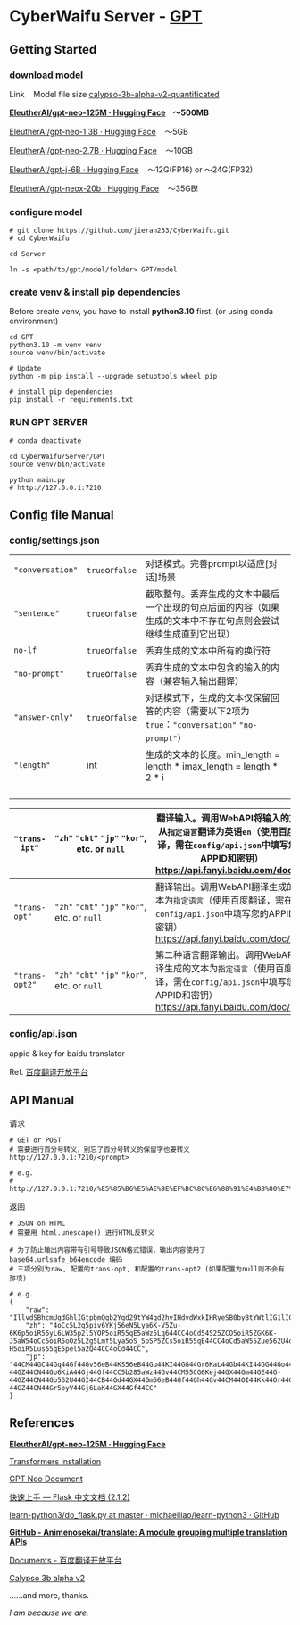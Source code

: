 # CyberWaifu Server - <u>GPT</u>

## Getting Started

### download model

Link    Model file size
[calypso-3b-alpha-v2-quantificated ](https://huggingface.co/Aryanne/Calypso-3B-alpha-v2-gguf/tree/main)

**[EleutherAI/gpt-neo-125M · Hugging Face](https://huggingface.co/EleutherAI/gpt-neo-125M)    ～500MB**

[EleutherAI/gpt-neo-1.3B · Hugging Face](https://huggingface.co/EleutherAI/gpt-neo-1.3B)    ～5GB

[EleutherAI/gpt-neo-2.7B · Hugging Face](https://huggingface.co/EleutherAI/gpt-neo-2.7B)    ～10GB

[EleutherAI/gpt-j-6B · Hugging Face](https://huggingface.co/EleutherAI/gpt-j-6B)    ～12G(FP16) or ～24G(FP32)

[EleutherAI/gpt-neox-20b · Hugging Face](https://huggingface.co/EleutherAI/gpt-neox-20b)    ～35GB!

### configure model

```shell
# git clone https://github.com/jieran233/CyberWaifu.git
# cd CyberWaifu

cd Server

ln -s <path/to/gpt/model/folder> GPT/model
```

### create venv & install pip dependencies

Before create venv, you have to install **python3.10** first. (or using conda environment)

```shell
cd GPT
python3.10 -m venv venv
source venv/bin/activate

# Update
python -m pip install --upgrade setuptools wheel pip

# install pip dependencies
pip install -r requirements.txt
```

### RUN GPT SERVER

```shell
# conda deactivate

cd CyberWaifu/Server/GPT
source venv/bin/activate

python main.py
# http://127.0.0.1:7210
```

## Config file Manual

### config/settings.json

|                  |                 |                                                                   |
| ---------------- | --------------- | ----------------------------------------------------------------- |
| `"conversation"` | `true`or`false` | 对话模式。完善prompt以适应[对话]场景                                            |
| `"sentence"`     | `true`or`false` | 截取整句。丢弃生成的文本中最后一个出现的句点后面的内容（如果生成的文本中不存在句点则会尝试继续生成直到它出现）           |
| `no-lf`          | `true`or`false` | 丢弃生成的文本中所有的换行符                                                    |
| `"no-prompt"`    | `true`or`false` | 丢弃生成的文本中包含的输入的内容（兼容输入输出翻译）                                        |
| `"answer-only"`  | `true`or`false` | 对话模式下，生成的文本仅保留回答的内容（需要以下2项为`true`：`"conversation"` `"no-prompt"`） |
| `"length"`       | int             | 生成的文本的长度。min_length = length * imax_length = length * 2 * i       |
|                  |                 |                                                                   |
|                  |                 |                                                                   |
|                  |                 |                                                                   |
|                  |                 |                                                                   |



| `"trans-ipt"`  | `"zh"` `"cht"` `"jp"` `"kor"`, etc. or `null` | 翻译输入。调用WebAPI将输入的文本从`指定语言`翻译为英语`en`（使用百度翻译，需在`config/api.json`中填写您的APPID和密钥）https://api.fanyi.baidu.com/doc/21 |
| -------------- | --------------------------------------------- | -------------------------------------------------------------------------------------------------------------- |
| `"trans-opt"`  | `"zh"` `"cht"` `"jp"` `"kor"`, etc. or `null` | 翻译输出。调用WebAPI翻译生成的文本为`指定语言`（使用百度翻译，需在`config/api.json`中填写您的APPID和密钥）https://api.fanyi.baidu.com/doc/21         |
| `"trans-opt2"` | `"zh"` `"cht"` `"jp"` `"kor"`, etc. or `null` | 第二种语言翻译输出。调用WebAPI翻译生成的文本为`指定语言`（使用百度翻译，需在`config/api.json`中填写您的APPID和密钥）https://api.fanyi.baidu.com/doc/21    |

### config/api.json

appid & key for baidu translator

Ref. [百度翻译开放平台](https://api.fanyi.baidu.com/manage/developer)

## API Manual

请求

```
# GET or POST
# 需要进行百分号转义，别忘了百分号转义的保留字也要转义
http://127.0.0.1:7210/<prompt>

# e.g.
# http://127.0.0.1:7210/%E5%85%B6%E5%AE%9E%EF%BC%8C%E6%88%91%E4%B8%80%E7%9B%B4%E5%96%9C%E6%AC%A2%E7%9D%80%E4%BD%A0%E3%80%82
```

返回

```
# JSON on HTML
# 需要用 html.unescape() 进行HTML反转义

# 为了防止输出内容带有引号导致JSON格式错误，输出内容使用了 base64.urlsafe_b64encode 编码
# 三项分别为raw, 配置的trans-opt, 和配置的trans-opt2 (如果配置为null则不会有那项)

# e.g.
{
    "raw": "IllvdSBhcmUgdGhlIGtpbmQgb2Ygd29tYW4gd2hvIHdvdWxkIHRyeSB0byBtYWtlIG1lIGxvb2sgbGlrZSBJIGFtLiIgSSB0aGVuIHRvbGQgaGVyICJJIHRoaW5rIHlvdSB3b3VsZCBhbHNvIGJlIHdpbGxpbmcgdG8gbGlzdGVuIHRvIG1lLiIgU2hlIHJlcGxpZWQgIkkgdW5kZXJzdGFuZCIsIGFuZCB3ZSBtb3ZlZCBvbnRvICJUb2lsJ3MgbmV3IHBsYWNlLi4udG8gc3BlbmQgb3VyIGRheXMu",
    "zh": "4oCc5L2g5piv6YKj56eN5Lya6K-V5Zu-6K6p5oiR55yL6LW35p2l5YOP5oiR55qE5aWz5Lq644CC4oCd54S25ZCO5oiR5ZGK6K-J5aW54oCc5oiR5oOz5L2g5Lmf5Lya5oS_5oSP5ZCs5oiR55qE44CC4oCd5aW55Zue562U4oCc5oiR55CG6Kej4oCd77yM54S25ZCO5oiR5Lus5pCs5Yiw5LqG4oCc5omY5LyK5bCU55qE5paw5Zyw5pa54oCm4oCm5bqm6L-H5oiR5Lus55qE5pel5a2Q44CC4oCd44CC",
    "jp": "44CM44GC44Gq44Gf44Gv56eB44KS56eB44Gu44KI44GG44Gr6KaL44Gb44KI44GG44Go44GZ44KL5aWz5oCn44Gn44GZ44CN44Gd44GX44Gm56eB44Gv5b285aWz44Gr44CM44GC44Gq44Gf44KC56eB44Gu6KiA44GG44GT44Go44KS6IGe44GE44Gm44GP44KM44KL44Go5oCd44GE44G-44GZ44CN44Go6KiA44Gj44Gf44CC5b285aWz44Gv44CM55CG6Kej44GX44Gm44GE44G-44GZ44CN44Go562U44GI44CB44Gd44GX44Gm56eB44Gf44Gh44Gv44CM44OI44Kk44Or44Gu5paw44GX44GE5aC05omA4oCm4oCm56eB44Gf44Gh44Gu5pel44CF44KS6YGO44GU44GX44G-44GZ44CN44Gr5byV44Gj6LaK44GX44Gf44CC"
}
```

## References

**[EleutherAI/gpt-neo-125M · Hugging Face](https://huggingface.co/EleutherAI/gpt-neo-125M)**

[Transformers Installation](https://huggingface.co/docs/transformers/installation)

[GPT Neo Document](https://huggingface.co/docs/transformers/model_doc/gpt_neo)

[快速上手 &#8212; Flask 中文文档 (2.1.2)](https://dormousehole.readthedocs.io/en/2.1.2/quickstart.html)

[learn-python3/do_flask.py at master · michaelliao/learn-python3 · GitHub](https://github.com/michaelliao/learn-python3/blob/master/samples/web/do_flask.py)

**[GitHub - Animenosekai/translate: A module grouping multiple translation APIs](https://github.com/Animenosekai/translate)**

[Documents - 百度翻译开放平台](https://api.fanyi.baidu.com/doc/21)

[Calypso 3b alpha v2](https://huggingface.co/Xilabs/calypso-3b-alpha-v2)

......and more, thanks.

*I am because we are.*
